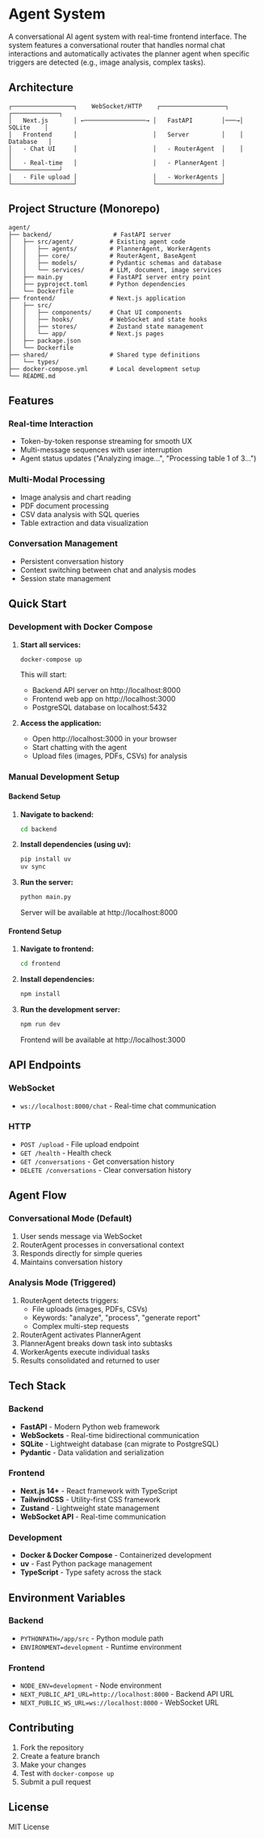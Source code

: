 # Agent System

A conversational AI agent system with real-time frontend interface. The system features a conversational router that handles normal chat interactions and automatically activates the planner agent when specific triggers are detected (e.g., image analysis, complex tasks).

## Architecture

```
┌─────────────────┐    WebSocket/HTTP    ┌──────────────────┐    ┌─────────────┐
│   Next.js       │ ←─────────────────→ │   FastAPI        │───→│   SQLite    │
│   Frontend      │                     │   Server         │    │  Database   │
│   - Chat UI     │                     │   - RouterAgent  │    │             │
│   - Real-time   │                     │   - PlannerAgent │    └─────────────┘
│   - File upload │                     │   - WorkerAgents │
└─────────────────┘                     └──────────────────┘
```

## Project Structure (Monorepo)

```
agent/
├── backend/                 # FastAPI server
│   ├── src/agent/          # Existing agent code
│   │   ├── agents/         # PlannerAgent, WorkerAgents
│   │   ├── core/           # RouterAgent, BaseAgent
│   │   ├── models/         # Pydantic schemas and database
│   │   └── services/       # LLM, document, image services
│   ├── main.py             # FastAPI server entry point
│   ├── pyproject.toml      # Python dependencies
│   └── Dockerfile
├── frontend/               # Next.js application
│   ├── src/
│   │   ├── components/     # Chat UI components
│   │   ├── hooks/          # WebSocket and state hooks
│   │   ├── stores/         # Zustand state management
│   │   └── app/            # Next.js pages
│   ├── package.json
│   └── Dockerfile
├── shared/                 # Shared type definitions
│   └── types/
├── docker-compose.yml      # Local development setup
└── README.md
```

## Features

### Real-time Interaction
- Token-by-token response streaming for smooth UX
- Multi-message sequences with user interruption
- Agent status updates ("Analyzing image...", "Processing table 1 of 3...")

### Multi-Modal Processing
- Image analysis and chart reading
- PDF document processing
- CSV data analysis with SQL queries
- Table extraction and data visualization

### Conversation Management
- Persistent conversation history
- Context switching between chat and analysis modes
- Session state management

## Quick Start

### Development with Docker Compose

1. **Start all services:**
   ```bash
   docker-compose up
   ```

   This will start:
   - Backend API server on http://localhost:8000
   - Frontend web app on http://localhost:3000
   - PostgreSQL database on localhost:5432

2. **Access the application:**
   - Open http://localhost:3000 in your browser
   - Start chatting with the agent
   - Upload files (images, PDFs, CSVs) for analysis

### Manual Development Setup

#### Backend Setup

1. **Navigate to backend:**
   ```bash
   cd backend
   ```

2. **Install dependencies (using uv):**
   ```bash
   pip install uv
   uv sync
   ```

3. **Run the server:**
   ```bash
   python main.py
   ```

   Server will be available at http://localhost:8000

#### Frontend Setup

1. **Navigate to frontend:**
   ```bash
   cd frontend
   ```

2. **Install dependencies:**
   ```bash
   npm install
   ```

3. **Run the development server:**
   ```bash
   npm run dev
   ```

   Frontend will be available at http://localhost:3000

## API Endpoints

### WebSocket
- `ws://localhost:8000/chat` - Real-time chat communication

### HTTP
- `POST /upload` - File upload endpoint
- `GET /health` - Health check
- `GET /conversations` - Get conversation history
- `DELETE /conversations` - Clear conversation history

## Agent Flow

### Conversational Mode (Default)
1. User sends message via WebSocket
2. RouterAgent processes in conversational context
3. Responds directly for simple queries
4. Maintains conversation history

### Analysis Mode (Triggered)
1. RouterAgent detects triggers:
   - File uploads (images, PDFs, CSVs)
   - Keywords: "analyze", "process", "generate report"
   - Complex multi-step requests
2. RouterAgent activates PlannerAgent
3. PlannerAgent breaks down task into subtasks
4. WorkerAgents execute individual tasks
5. Results consolidated and returned to user

## Tech Stack

### Backend
- **FastAPI** - Modern Python web framework
- **WebSockets** - Real-time bidirectional communication
- **SQLite** - Lightweight database (can migrate to PostgreSQL)
- **Pydantic** - Data validation and serialization

### Frontend
- **Next.js 14+** - React framework with TypeScript
- **TailwindCSS** - Utility-first CSS framework
- **Zustand** - Lightweight state management
- **WebSocket API** - Real-time communication

### Development
- **Docker & Docker Compose** - Containerized development
- **uv** - Fast Python package management
- **TypeScript** - Type safety across the stack

## Environment Variables

### Backend
- `PYTHONPATH=/app/src` - Python module path
- `ENVIRONMENT=development` - Runtime environment

### Frontend
- `NODE_ENV=development` - Node environment
- `NEXT_PUBLIC_API_URL=http://localhost:8000` - Backend API URL
- `NEXT_PUBLIC_WS_URL=ws://localhost:8000` - WebSocket URL

## Contributing

1. Fork the repository
2. Create a feature branch
3. Make your changes
4. Test with `docker-compose up`
5. Submit a pull request

## License

MIT License
